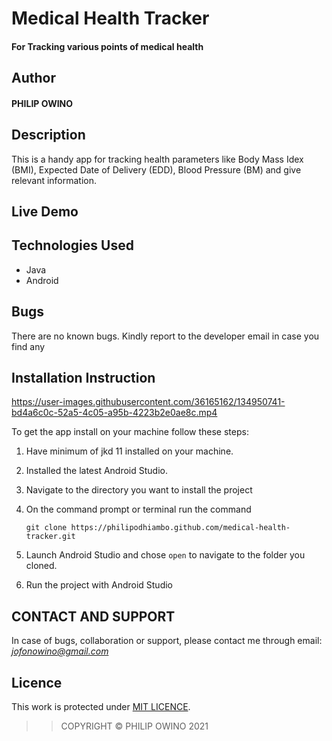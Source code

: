 
# Medical Health Tracker

#### For Tracking various points of medical health

## Author

#### PHILIP OWINO

## Description

This is a handy app for tracking health parameters like Body Mass Idex (BMI), Expected Date of Delivery (EDD), Blood Pressure (BM) and give relevant information.

## Live Demo





## Technologies Used
- Java
- Android


## Bugs

There are no known bugs. Kindly report to the developer email in case you find any

## Installation Instruction

https://user-images.githubusercontent.com/36165162/134950741-bd4a6c0c-52a5-4c05-a95b-4223b2e0ae8c.mp4



To get the app install on your machine follow these steps:
1. Have minimum of jkd 11 installed on your machine.
1. Installed the latest Android Studio.
1. Navigate to the directory you want to install the project
1. On the command prompt or terminal run the command

    ```
    git clone https://philipodhiambo.github.com/medical-health-tracker.git
    ```
1. Launch Android Studio and chose ``open`` to navigate to the folder you cloned.

1. Run the project with Android Studio

## CONTACT AND SUPPORT
In case of bugs, collaboration or support, please contact me through email: *jofonowino@gmail.com*

## Licence

This work is protected under [MIT LICENCE](LICENCE).

>>COPYRIGHT &copy; PHILIP OWINO 2021
